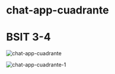 # chat-app-cuadrante
# BSIT 3-4
![chat-app-cuadrante](https://user-images.githubusercontent.com/96381650/208602325-98201861-2ed4-44fb-a3d3-a1c800396d6b.png)

![chat-app-cuadrante-1](https://user-images.githubusercontent.com/96381650/208602136-53c556fc-9fcf-4710-9961-0da66b7d387c.png)
